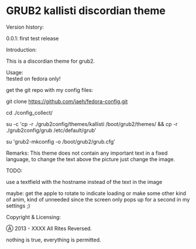                                       
GRUB2 kallisti discordian theme 
===============================        
                                    
Version history:

 0.0.1: first test release 

Introduction:
 
 This is a discordian theme for grub2.

Usage:  
 !tested on fedora only!
 
 get the git repo with my config files:
 
 git clone https://github.com/jaeh/fedora-config.git
 
 
 cd ./config_collect/
 
 su -c 'cp -r ./grub2config/themes/kallisti /boot/grub2/themes/ && cp -r ./grub2config/grub /etc/default/grub'
 
 su 'grub2-mkconfig -o /boot/grub2/grub.cfg'
 
 
Remarks:
 This theme does not contain any important text in a fixed language,
 to change the text above the picture just change the image.


TODO: 
 
 use a textfield with the hostname instead of the text in the image
 
 maybe: get the apple to rotate to indicate loading or make some other kind of anim, kind of unneeded since the screen only pops up for a second in my settings ;)

Copyright & Licensing:

 Ⓐ 2013 - XXXX All Rites Reversed.
 
 nothing is true, everything is permitted.
